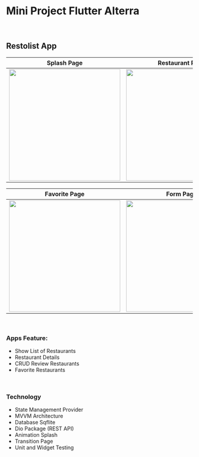 # Mini Project Flutter Alterra


<br>


## Restolist App

Splash Page | Restaurant Page | Detail Page
:---------:|:----------:|:-----------:|
<img src="https://i.ibb.co/h1NLFx2/splash.png" width=300/> | <img src="https://i.ibb.co/g60xPRj/restaurant-page.png" width=300/> | <img src="https://i.ibb.co/xmPVxsZ/detail-page.png" width=300/> |

Favorite Page | Form Page | Setting Page
:---------:|:----------:|:-----------:|
<img src="https://i.ibb.co/n3RC3pX/favorite-page.png" width=300/> | <img src="https://i.ibb.co/3fjj7CZ/form-page.png" width=300/> | <img src="https://i.ibb.co/z5vrPnR/setting-page.png" width=300/> |

<br>

### Apps Feature:

- Show List of Restaurants
- Restaurant Details
- CRUD Review Restaurants
- Favorite Restaurants

<br>

### Technology

- State Management Provider
- MVVM Architecture
- Database Sqflite
- Dio Package (REST API)
- Animation Splash
- Transition Page
- Unit and Widget Testing
